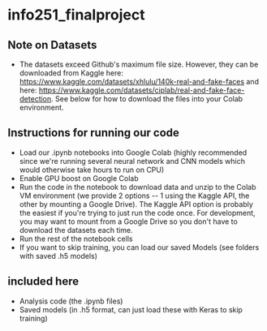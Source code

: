 # info251_finalproject

## Note on Datasets
- The datasets exceed Github's maximum file size. However, they can be downloaded from Kaggle here: https://www.kaggle.com/datasets/xhlulu/140k-real-and-fake-faces and here: https://www.kaggle.com/datasets/ciplab/real-and-fake-face-detection. See below for how to download the files into your Colab environment.

## Instructions for running our code
- Load our .ipynb notebooks into Google Colab (highly recommended since we're running several neural network and CNN models which would otherwise take hours to run on CPU)
- Enable GPU boost on Google Colab
- Run the code in the notebook to download data and unzip to the Colab VM environment (we provide 2 options -- 1 using the Kaggle API, the other by mounting a Google Drive). The Kaggle API option is probably the easiest if you're trying to just run the code once. For development, you may want to mount from a Google Drive so you don't have to download the datasets each time.
- Run the rest of the notebook cells
- If you want to skip training, you can load our saved Models (see folders with saved .h5 models)


## included here
- Analysis code (the .ipynb files)
- Saved models (in .h5 format, can just load these with Keras to skip training)